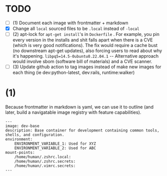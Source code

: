 # TODO
- [ ] (1) Document each image with frontmatter + markdown
- [x] Change all `local` sourced files to be `.local` instead of `-local`
- [ ] (2) apt-lock for `apt-get install`'s in `Dockerfile` . For example, you pin every version in the installs and shit falls apart when there is a CVE (which is very good notifications). The fix would require a cache bust (no downstream apt-get updates), also forcing users to read about why it's happening.  `libpq5=14.5-0ubuntu0.22.04.1`
-- Alternative approach would involve sbom (software bill of materials) and a CVE scanner.
- [ ] (3) Update github action to tag images instead of make new images for each thing (ie dev:python-latest, dev:rails, runtime:walker)

# (1)
Because frontmatter in markdown is yaml, we can use it to outline (and later, build a navigatable image registry with feature capabilities).
```
---
image: dev-base
description: Base container for development containing common tools, shells, and configuration.
environment:
    ENVIRONMENT_VARIABLE_1: Used for XYZ
    ENVIRONMENT_VARIABLE_2: Used for ABC
mount-points:
    /home/human/.zshrc.local:
    /home/human/.zshrc.secrets:
    /home/human/.vimrc.secrets:
---
```